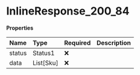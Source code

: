 # InlineResponse_200_84

**Properties**

| Name   | Type      | Required | Description |
| :----- | :-------- | :------- | :---------- |
| status | Status1   | ❌       |             |
| data   | List[Sku] | ❌       |             |
